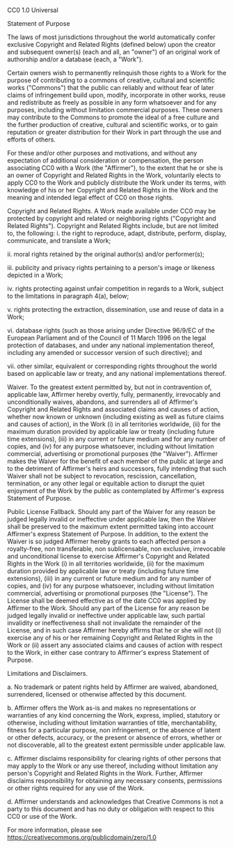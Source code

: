 CC0 1.0 Universal

Statement of Purpose

The laws of most jurisdictions throughout the world automatically confer exclusive Copyright and Related Rights (defined
below) upon the creator and subsequent owner(s) (each and all, an "owner") of an original work of authorship and/or a
database (each, a "Work").

Certain owners wish to permanently relinquish those rights to a Work for the purpose of contributing to a commons of
creative, cultural and scientific works ("Commons") that the public can reliably and without fear of later claims of
infringement build upon, modify, incorporate in other works, reuse and redistribute as freely as possible in any form
whatsoever and for any purposes, including without limitation commercial purposes. These owners may contribute to the
Commons to promote the ideal of a free culture and the further production of creative, cultural and scientific works, or
to gain reputation or greater distribution for their Work in part through the use and efforts of others.

For these and/or other purposes and motivations, and without any expectation of additional consideration or
compensation, the person associating CC0 with a Work (the "Affirmer"), to the extent that he or she is an owner of
Copyright and Related Rights in the Work, voluntarily elects to apply CC0 to the Work and publicly distribute the Work
under its terms, with knowledge of his or her Copyright and Related Rights in the Work and the meaning and intended
legal effect of CC0 on those rights.

Copyright and Related Rights. A Work made available under CC0 may be protected by copyright and related or neighboring
rights ("Copyright and Related Rights"). Copyright and Related Rights include, but are not limited to, the following: i.
the right to reproduce, adapt, distribute, perform, display, communicate, and translate a Work;

ii. moral rights retained by the original author(s) and/or performer(s);

iii. publicity and privacy rights pertaining to a person's image or likeness depicted in a Work;

iv. rights protecting against unfair competition in regards to a Work, subject to the limitations in paragraph 4(a),
below;

v. rights protecting the extraction, dissemination, use and reuse of data in a Work;

vi. database rights (such as those arising under Directive 96/9/EC of the European Parliament and of the Council of 11
March 1996 on the legal protection of databases, and under any national implementation thereof, including any amended or
successor version of such directive); and

vii. other similar, equivalent or corresponding rights throughout the world based on applicable law or treaty, and any
national implementations thereof.

Waiver. To the greatest extent permitted by, but not in contravention of, applicable law, Affirmer hereby overtly,
fully, permanently, irrevocably and unconditionally waives, abandons, and surrenders all of Affirmer's Copyright and
Related Rights and associated claims and causes of action, whether now known or unknown (including existing as well as
future claims and causes of action), in the Work (i) in all territories worldwide, (ii) for the maximum duration
provided by applicable law or treaty (including future time extensions), (iii) in any current or future medium and for
any number of copies, and (iv) for any purpose whatsoever, including without limitation commercial, advertising or
promotional purposes (the "Waiver"). Affirmer makes the Waiver for the benefit of each member of the public at large and
to the detriment of Affirmer's heirs and successors, fully intending that such Waiver shall not be subject to
revocation, rescission, cancellation, termination, or any other legal or equitable action to disrupt the quiet enjoyment
of the Work by the public as contemplated by Affirmer's express Statement of Purpose.

Public License Fallback. Should any part of the Waiver for any reason be judged legally invalid or ineffective under
applicable law, then the Waiver shall be preserved to the maximum extent permitted taking into account Affirmer's
express Statement of Purpose. In addition, to the extent the Waiver is so judged Affirmer hereby grants to each affected
person a royalty-free, non transferable, non sublicensable, non exclusive, irrevocable and unconditional license to
exercise Affirmer's Copyright and Related Rights in the Work (i) in all territories worldwide, (ii) for the maximum
duration provided by applicable law or treaty (including future time extensions), (iii) in any current or future medium
and for any number of copies, and (iv) for any purpose whatsoever, including without limitation commercial, advertising
or promotional purposes (the "License"). The License shall be deemed effective as of the date CC0 was applied by
Affirmer to the Work. Should any part of the License for any reason be judged legally invalid or ineffective under
applicable law, such partial invalidity or ineffectiveness shall not invalidate the remainder of the License, and in
such case Affirmer hereby affirms that he or she will not (i) exercise any of his or her remaining Copyright and Related
Rights in the Work or (ii) assert any associated claims and causes of action with respect to the Work, in either case
contrary to Affirmer's express Statement of Purpose.

Limitations and Disclaimers.

a. No trademark or patent rights held by Affirmer are waived, abandoned, surrendered, licensed or otherwise affected by
this document.

b. Affirmer offers the Work as-is and makes no representations or warranties of any kind concerning the Work, express,
implied, statutory or otherwise, including without limitation warranties of title, merchantability, fitness for a
particular purpose, non infringement, or the absence of latent or other defects, accuracy, or the present or absence of
errors, whether or not discoverable, all to the greatest extent permissible under applicable law.

c. Affirmer disclaims responsibility for clearing rights of other persons that may apply to the Work or any use thereof,
including without limitation any person's Copyright and Related Rights in the Work. Further, Affirmer disclaims
responsibility for obtaining any necessary consents, permissions or other rights required for any use of the Work.

d. Affirmer understands and acknowledges that Creative Commons is not a party to this document and has no duty or
obligation with respect to this CC0 or use of the Work.

For more information, please see https://creativecommons.org/publicdomain/zero/1.0
